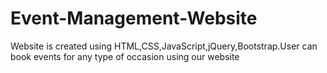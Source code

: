 # Event-Management-Website
Website is created using HTML,CSS,JavaScript,jQuery,Bootstrap.User can book events for any type of occasion using our website  

